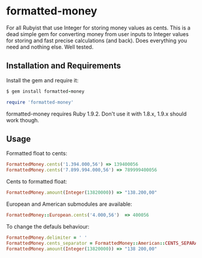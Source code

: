 # formatted-money

For all Rubyist that use Integer for storing money values as cents. This is a dead simple gem for converting money from user inputs to Integer values for storing and fast precise calculations (and back). Does everything you need and nothing else. Well tested.

## Installation and Requirements

Install the gem and require it:
```ruby
$ gem install formatted-money

require 'formatted-money'
```
formatted-money requires Ruby 1.9.2. Don't use it with 1.8.x, 1.9.x should work though.
## Usage

Formatted float to cents:
```ruby
FormattedMoney.cents('1.394.000,56') => 139400056 
FormattedMoney.cents('7.899.994.000,56') => 789999400056
```
Cents to formatted float:
```ruby
FormattedMoney.amount(Integer(13820000)) => "138.200,00" 
```
European and American submodules are available:
```ruby
FormattedMoney::European.cents('4.000,56')  => 400056 
```
To change the defauls behaviour:
```ruby
FormattedMoney.delimiter = ' '
FormattedMoney.cents_separator = FormattedMoney::American::CENTS_SEPARATOR
FormattedMoney.amount(Integer(13820000)) => "138 200,00" 
```
